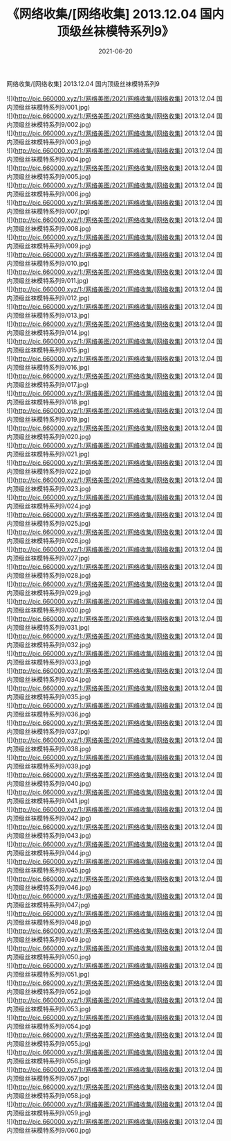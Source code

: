 ﻿---
layout: post
title:  《网络收集/[网络收集] 2013.12.04 国内顶级丝袜模特系列9》
date:   2021-06-20
img: http://pic.660000.xyz/1:/网络美图/2021/网络收集/[网络收集] 2013.12.04 国内顶级丝袜模特系列9/000.jpg
categories: [美女, 清纯, 唯美]
---

网络收集/[网络收集] 2013.12.04 国内顶级丝袜模特系列9

 ![](http://pic.660000.xyz/1:/网络美图/2021/网络收集/[网络收集] 2013.12.04 国内顶级丝袜模特系列9/001.jpg) <br>![](http://pic.660000.xyz/1:/网络美图/2021/网络收集/[网络收集] 2013.12.04 国内顶级丝袜模特系列9/002.jpg) <br>![](http://pic.660000.xyz/1:/网络美图/2021/网络收集/[网络收集] 2013.12.04 国内顶级丝袜模特系列9/003.jpg) <br>![](http://pic.660000.xyz/1:/网络美图/2021/网络收集/[网络收集] 2013.12.04 国内顶级丝袜模特系列9/004.jpg) <br>![](http://pic.660000.xyz/1:/网络美图/2021/网络收集/[网络收集] 2013.12.04 国内顶级丝袜模特系列9/005.jpg) <br>![](http://pic.660000.xyz/1:/网络美图/2021/网络收集/[网络收集] 2013.12.04 国内顶级丝袜模特系列9/006.jpg) <br>![](http://pic.660000.xyz/1:/网络美图/2021/网络收集/[网络收集] 2013.12.04 国内顶级丝袜模特系列9/007.jpg) <br>![](http://pic.660000.xyz/1:/网络美图/2021/网络收集/[网络收集] 2013.12.04 国内顶级丝袜模特系列9/008.jpg) <br>![](http://pic.660000.xyz/1:/网络美图/2021/网络收集/[网络收集] 2013.12.04 国内顶级丝袜模特系列9/009.jpg) <br>![](http://pic.660000.xyz/1:/网络美图/2021/网络收集/[网络收集] 2013.12.04 国内顶级丝袜模特系列9/010.jpg) <br>![](http://pic.660000.xyz/1:/网络美图/2021/网络收集/[网络收集] 2013.12.04 国内顶级丝袜模特系列9/011.jpg) <br>![](http://pic.660000.xyz/1:/网络美图/2021/网络收集/[网络收集] 2013.12.04 国内顶级丝袜模特系列9/012.jpg) <br>![](http://pic.660000.xyz/1:/网络美图/2021/网络收集/[网络收集] 2013.12.04 国内顶级丝袜模特系列9/013.jpg) <br>![](http://pic.660000.xyz/1:/网络美图/2021/网络收集/[网络收集] 2013.12.04 国内顶级丝袜模特系列9/014.jpg) <br>![](http://pic.660000.xyz/1:/网络美图/2021/网络收集/[网络收集] 2013.12.04 国内顶级丝袜模特系列9/015.jpg) <br>![](http://pic.660000.xyz/1:/网络美图/2021/网络收集/[网络收集] 2013.12.04 国内顶级丝袜模特系列9/016.jpg) <br>![](http://pic.660000.xyz/1:/网络美图/2021/网络收集/[网络收集] 2013.12.04 国内顶级丝袜模特系列9/017.jpg) <br>![](http://pic.660000.xyz/1:/网络美图/2021/网络收集/[网络收集] 2013.12.04 国内顶级丝袜模特系列9/018.jpg) <br>![](http://pic.660000.xyz/1:/网络美图/2021/网络收集/[网络收集] 2013.12.04 国内顶级丝袜模特系列9/019.jpg) <br>![](http://pic.660000.xyz/1:/网络美图/2021/网络收集/[网络收集] 2013.12.04 国内顶级丝袜模特系列9/020.jpg) <br>![](http://pic.660000.xyz/1:/网络美图/2021/网络收集/[网络收集] 2013.12.04 国内顶级丝袜模特系列9/021.jpg) <br>![](http://pic.660000.xyz/1:/网络美图/2021/网络收集/[网络收集] 2013.12.04 国内顶级丝袜模特系列9/022.jpg) <br>![](http://pic.660000.xyz/1:/网络美图/2021/网络收集/[网络收集] 2013.12.04 国内顶级丝袜模特系列9/023.jpg) <br>![](http://pic.660000.xyz/1:/网络美图/2021/网络收集/[网络收集] 2013.12.04 国内顶级丝袜模特系列9/024.jpg) <br>![](http://pic.660000.xyz/1:/网络美图/2021/网络收集/[网络收集] 2013.12.04 国内顶级丝袜模特系列9/025.jpg) <br>![](http://pic.660000.xyz/1:/网络美图/2021/网络收集/[网络收集] 2013.12.04 国内顶级丝袜模特系列9/026.jpg) <br>![](http://pic.660000.xyz/1:/网络美图/2021/网络收集/[网络收集] 2013.12.04 国内顶级丝袜模特系列9/027.jpg) <br>![](http://pic.660000.xyz/1:/网络美图/2021/网络收集/[网络收集] 2013.12.04 国内顶级丝袜模特系列9/028.jpg) <br>![](http://pic.660000.xyz/1:/网络美图/2021/网络收集/[网络收集] 2013.12.04 国内顶级丝袜模特系列9/029.jpg) <br>![](http://pic.660000.xyz/1:/网络美图/2021/网络收集/[网络收集] 2013.12.04 国内顶级丝袜模特系列9/030.jpg) <br>![](http://pic.660000.xyz/1:/网络美图/2021/网络收集/[网络收集] 2013.12.04 国内顶级丝袜模特系列9/031.jpg) <br>![](http://pic.660000.xyz/1:/网络美图/2021/网络收集/[网络收集] 2013.12.04 国内顶级丝袜模特系列9/032.jpg) <br>![](http://pic.660000.xyz/1:/网络美图/2021/网络收集/[网络收集] 2013.12.04 国内顶级丝袜模特系列9/033.jpg) <br>![](http://pic.660000.xyz/1:/网络美图/2021/网络收集/[网络收集] 2013.12.04 国内顶级丝袜模特系列9/034.jpg) <br>![](http://pic.660000.xyz/1:/网络美图/2021/网络收集/[网络收集] 2013.12.04 国内顶级丝袜模特系列9/035.jpg) <br>![](http://pic.660000.xyz/1:/网络美图/2021/网络收集/[网络收集] 2013.12.04 国内顶级丝袜模特系列9/036.jpg) <br>![](http://pic.660000.xyz/1:/网络美图/2021/网络收集/[网络收集] 2013.12.04 国内顶级丝袜模特系列9/037.jpg) <br>![](http://pic.660000.xyz/1:/网络美图/2021/网络收集/[网络收集] 2013.12.04 国内顶级丝袜模特系列9/038.jpg) <br>![](http://pic.660000.xyz/1:/网络美图/2021/网络收集/[网络收集] 2013.12.04 国内顶级丝袜模特系列9/039.jpg) <br>![](http://pic.660000.xyz/1:/网络美图/2021/网络收集/[网络收集] 2013.12.04 国内顶级丝袜模特系列9/040.jpg) <br>![](http://pic.660000.xyz/1:/网络美图/2021/网络收集/[网络收集] 2013.12.04 国内顶级丝袜模特系列9/041.jpg) <br>![](http://pic.660000.xyz/1:/网络美图/2021/网络收集/[网络收集] 2013.12.04 国内顶级丝袜模特系列9/042.jpg) <br>![](http://pic.660000.xyz/1:/网络美图/2021/网络收集/[网络收集] 2013.12.04 国内顶级丝袜模特系列9/043.jpg) <br>![](http://pic.660000.xyz/1:/网络美图/2021/网络收集/[网络收集] 2013.12.04 国内顶级丝袜模特系列9/044.jpg) <br>![](http://pic.660000.xyz/1:/网络美图/2021/网络收集/[网络收集] 2013.12.04 国内顶级丝袜模特系列9/045.jpg) <br>![](http://pic.660000.xyz/1:/网络美图/2021/网络收集/[网络收集] 2013.12.04 国内顶级丝袜模特系列9/046.jpg) <br>![](http://pic.660000.xyz/1:/网络美图/2021/网络收集/[网络收集] 2013.12.04 国内顶级丝袜模特系列9/047.jpg) <br>![](http://pic.660000.xyz/1:/网络美图/2021/网络收集/[网络收集] 2013.12.04 国内顶级丝袜模特系列9/048.jpg) <br>![](http://pic.660000.xyz/1:/网络美图/2021/网络收集/[网络收集] 2013.12.04 国内顶级丝袜模特系列9/049.jpg) <br>![](http://pic.660000.xyz/1:/网络美图/2021/网络收集/[网络收集] 2013.12.04 国内顶级丝袜模特系列9/050.jpg) <br>![](http://pic.660000.xyz/1:/网络美图/2021/网络收集/[网络收集] 2013.12.04 国内顶级丝袜模特系列9/051.jpg) <br>![](http://pic.660000.xyz/1:/网络美图/2021/网络收集/[网络收集] 2013.12.04 国内顶级丝袜模特系列9/052.jpg) <br>![](http://pic.660000.xyz/1:/网络美图/2021/网络收集/[网络收集] 2013.12.04 国内顶级丝袜模特系列9/053.jpg) <br>![](http://pic.660000.xyz/1:/网络美图/2021/网络收集/[网络收集] 2013.12.04 国内顶级丝袜模特系列9/054.jpg) <br>![](http://pic.660000.xyz/1:/网络美图/2021/网络收集/[网络收集] 2013.12.04 国内顶级丝袜模特系列9/055.jpg) <br>![](http://pic.660000.xyz/1:/网络美图/2021/网络收集/[网络收集] 2013.12.04 国内顶级丝袜模特系列9/056.jpg) <br>![](http://pic.660000.xyz/1:/网络美图/2021/网络收集/[网络收集] 2013.12.04 国内顶级丝袜模特系列9/057.jpg) <br>![](http://pic.660000.xyz/1:/网络美图/2021/网络收集/[网络收集] 2013.12.04 国内顶级丝袜模特系列9/058.jpg) <br>![](http://pic.660000.xyz/1:/网络美图/2021/网络收集/[网络收集] 2013.12.04 国内顶级丝袜模特系列9/059.jpg) <br>![](http://pic.660000.xyz/1:/网络美图/2021/网络收集/[网络收集] 2013.12.04 国内顶级丝袜模特系列9/060.jpg) <br>